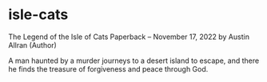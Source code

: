 # isle-cats
The Legend of the Isle of Cats Paperback – November 17, 2022 by Austin Allran (Author)



A man haunted by a murder journeys to a desert island to escape, and there he finds the treasure of forgiveness and peace through God.
